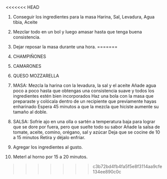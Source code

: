 <<<<<<< HEAD
1. Conseguir los ingredientes para la masa
    Harina, Sal, Levadura, Agua tibia, Aceite
2. Mezclar todo en un bol y luego amasar hasta que tenga buena consistencia.
3. Dejar reposar la masa durante una hora.
=======
1. CHAMPIÑONES
2. CAMARONES
3. QUESO MOZZARELLA

4. MASA: Mezcla la harina con la levadura, la sal y el aceite
Añade agua poco a poco hasta que obtengas una consistencia suave y todos los ingredientes estén bien incorporados
Haz una bola con la masa que preparaste y colócala dentro de un recipiente que previamente hayas enharinado
Espera 45 minutos a que la mezcla que hiciste aumente su tamaño al doble.

5. SALSA: Sofríe ajo en una olla o sartén a temperatura baja para lograr que se dore por fuera, pero que suelte todo su sabor
Añade la salsa de tomate, aceite, comino, orégano, sal y azúcar
Deja que se cocine de 10 a 15 minutos
Retira y déjalo enfriar.

6. Agregar los ingredientes al gusto.
7. Meterl al horno por 15 a 20 minutos.
>>>>>>> c3b72bd4fb4fa5f5e8f3114aa9cfe134ee890c0c
